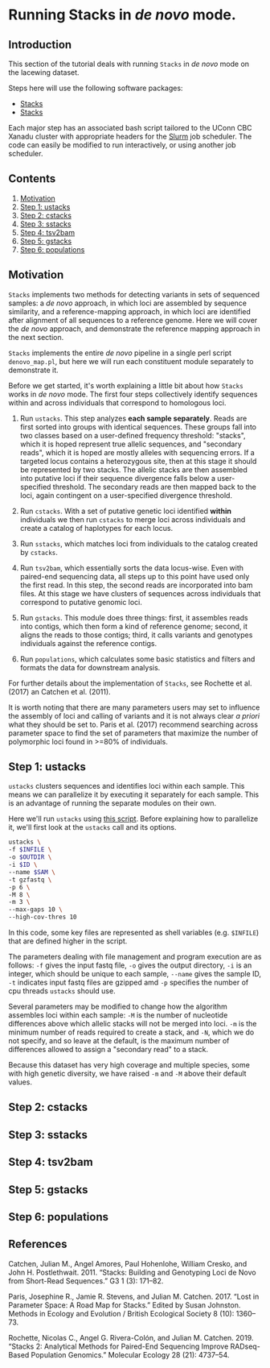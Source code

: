 # Running Stacks in _de novo_ mode. #

## Introduction

This section of the tutorial deals with running `Stacks` in _de novo_ mode on the lacewing dataset. 

Steps here will use the following software packages:

- [ Stacks ](http://catchenlab.life.illinois.edu/stacks/)
- [ Stacks ](http://catchenlab.life.illinois.edu/stacks/)

Each major step has an associated bash script tailored to the UConn CBC Xanadu cluster with appropriate headers for the [Slurm](https://slurm.schedmd.com/documentation.html) job scheduler. The code can easily be modified to run interactively, or using another job scheduler. 

## Contents
  
1.    [ Motivation ](#Motivation)
2.    [ Step 1: ustacks ](#Step-1:-ustacks)
3.    [ Step 2: cstacks ](#Step-2:-cstacks)
4.    [ Step 3: sstacks ](#Step-3:-sstacks)
5.    [ Step 4: tsv2bam ](#Step-4:-tsv2bam)
6.    [ Step 5: gstacks ](#Step-5:-gstacks)
7.    [ Step 6: populations ](#Step-6:-populations)

## Motivation

`Stacks` implements two methods for detecting variants in sets of sequenced samples: a _de novo_ approach, in which loci are assembled by sequence similarity, and a reference-mapping approach, in which loci are identified after alignment of all sequences to a reference genome. Here we will cover the _de novo_ approach, and demonstrate the reference mapping approach in the next section. 

`Stacks` implements the entire _de novo_ pipeline in a single perl script `denovo_map.pl`, but here we will run each constituent module separately to demonstrate it. 

Before we get started, it's worth explaining a little bit about how `Stacks` works in _de novo_ mode. The first four steps collectively identify sequences within and across individuals that correspond to homologous loci. 

1. Run `ustacks`. This step analyzes **each sample separately**. Reads are first sorted into groups with identical sequences. These groups fall into two classes based on a user-defined frequency threshold: "stacks", which it is hoped represent true allelic sequences, and "secondary reads", which it is hoped are mostly alleles with sequencing errors. If a targeted locus contains a heterozygous site, then at this stage it should be represented by two stacks. The allelic stacks are then assembled into putative loci if their sequence divergence falls below a user-specified threshold. The secondary reads are then mapped back to the loci, again contingent on a user-specified divergence threshold. 

2. Run `cstacks`. With a set of putative genetic loci identified **within** individuals we then run `cstacks` to merge loci across individuals and create a catalog of haplotypes for each locus. 

3. Run `sstacks`, which matches loci from individuals to the catalog created by `cstacks`. 

4. Run `tsv2bam`, which essentially sorts the data locus-wise. Even with paired-end sequencing data, all steps up to this point have used only the first read. In this step, the second reads are incorporated into bam files. At this stage we have clusters of sequences across individuals that correspond to putative genomic loci. 

5. Run `gstacks`. This module does three things: first, it assembles reads into contigs, which then form a kind of reference genome; second, it aligns the reads to those contigs; third, it calls variants and genotypes individuals against the reference contigs. 

6. Run `populations`, which calculates some basic statistics and filters and formats the data for downstream analysis.

For further details about the implementation of `Stacks`, see Rochette et al. (2017) an Catchen et al. (2011). 

It is worth noting that there are many parameters users may set to influence the assembly of loci and calling of variants and it is not always clear _a priori_ what they should be set to. Paris et al. (2017) recommend searching across parameter space to find the set of parameters that maximize the number of polymorphic loci found in >=80% of individuals. 

## Step 1: ustacks

`ustacks` clusters sequences and identifies loci within each sample. This means we can parallelize it by executing it separately for each sample. This is an advantage of running the separate modules on their own. 

Here we'll run `ustacks` using [this script](/scripts/lacewings/a4_ustacks.sh). Before explaining how to parallelize it, we'll first look at the `ustacks` call and its options. 

```bash
ustacks \
-f $INFILE \
-o $OUTDIR \
-i $ID \
--name $SAM \
-t gzfastq \
-p 6 \
-M 8 \
-m 3 \
--max-gaps 10 \
--high-cov-thres 10 
```

In this code, some key files are represented as shell variables (e.g. `$INFILE`) that are defined higher in the script. 

The parameters dealing with file management and program execution are as follows: `-f` gives the input fastq file, `-o` gives the output directory, `-i` is an integer, which should be unique to each sample, `--name` gives the sample ID, `-t` indicates input fastq files are gzipped amd `-p` specifies the number of cpu threads `ustacks` should use. 

Several parameters may be modified to change how the algorithm assembles loci within each sample: `-M` is the number of nucleotide differences above which allelic stacks will not be merged into loci. `-m` is the minimum number of reads required to create a stack, and `-N`, which we do not specify, and so leave at the default, is the maximum number of differences allowed to assign a "secondary read" to a stack. 

Because this dataset has very high coverage and multiple species, some with high genetic diversity, we have raised `-m` and `-M` above their default values. 

## Step 2: cstacks


## Step 3: sstacks


## Step 4: tsv2bam


## Step 5: gstacks


## Step 6: populations


## References

Catchen, Julian M., Angel Amores, Paul Hohenlohe, William Cresko, and John H. Postlethwait. 2011. “Stacks: Building and Genotyping Loci de Novo from Short-Read Sequences.” G3  1 (3): 171–82.

Paris, Josephine R., Jamie R. Stevens, and Julian M. Catchen. 2017. “Lost in Parameter Space: A Road Map for Stacks.” Edited by Susan Johnston. Methods in Ecology and Evolution / British Ecological Society 8 (10): 1360–73.

Rochette, Nicolas C., Angel G. Rivera-Colón, and Julian M. Catchen. 2019. “Stacks 2: Analytical Methods for Paired-End Sequencing Improve RADseq-Based Population Genomics.” Molecular Ecology 28 (21): 4737–54.

